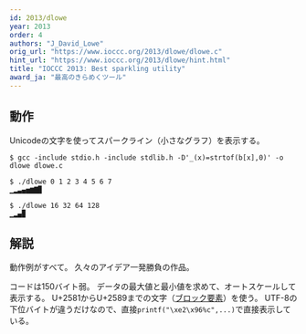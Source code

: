 ```yaml
---
id: 2013/dlowe
year: 2013
order: 4
authors: "J_David_Lowe"
orig_url: "https://www.ioccc.org/2013/dlowe/dlowe.c"
hint_url: "https://www.ioccc.org/2013/dlowe/hint.html"
title: "IOCCC 2013: Best sparkling utility"
award_ja: "最高のきらめくツール"
---
```


## 動作

Unicodeの文字を使ってスパークライン（小さなグラフ）を表示する。

```
$ gcc -include stdio.h -include stdlib.h -D'_(x)=strtof(b[x],0)' -o dlowe dlowe.c

$ ./dlowe 0 1 2 3 4 5 6 7
▁▂▃▄▅▆▇▉

$ ./dlowe 16 32 64 128
▁▂▄▉
```

## 解説

動作例がすべて。
久々のアイデア一発勝負の作品。

コードは150バイト弱。
データの最大値と最小値を求めて、オートスケールして表示する。
U+2581からU+2589までの文字（[ブロック要素](https://ja.wikipedia.org/wiki/%E3%83%96%E3%83%AD%E3%83%83%E3%82%AF%E8%A6%81%E7%B4%A0)）を使う。
UTF-8の下位バイトが違うだけなので、直接`printf("\xe2\x96%c",...)`で直接表示している。
